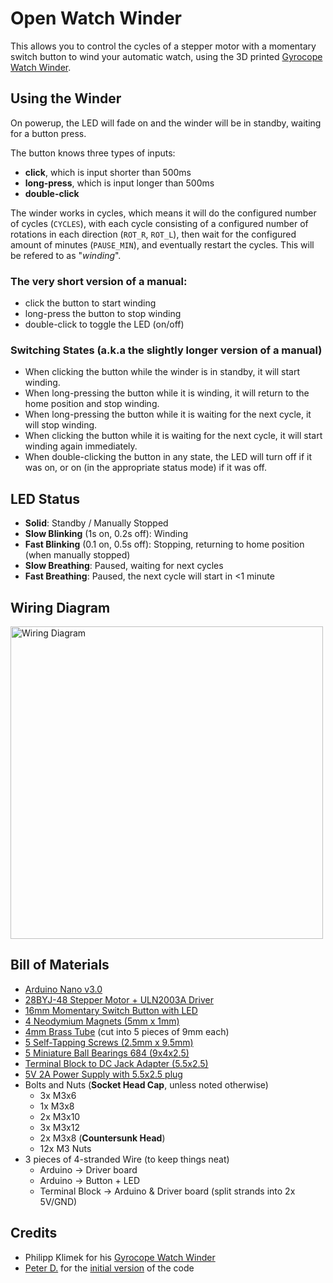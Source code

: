 # Open Watch Winder

This allows you to control the cycles of a stepper motor with a momentary switch button to wind your automatic watch, using the 3D printed [Gyrocope Watch Winder](https://www.thingiverse.com/thing:3520031).

## Using the Winder
On powerup, the LED will fade on and the winder will be in standby, waiting for a button press.

The button knows three types of inputs:
* **click**, which is input shorter than 500ms
* **long-press**, which is input longer than 500ms
* **double-click**

The winder works in cycles, which means it will do the configured number of cycles (`CYCLES`), with each cycle consisting of a configured number of rotations in each direction (`ROT_R`, `ROT_L`), then wait for the
configured amount of minutes (`PAUSE_MIN`), and eventually restart the cycles. This will be refered to as "_winding_".

### The very short version of a manual:
* click the button to start winding
* long-press the button to stop winding
* double-click to toggle the LED (on/off)

### Switching States (a.k.a the slightly longer version of a manual)
* When clicking the button while the winder is in standby, it will start winding.
* When long-pressing the button while it is winding, it will return to the home position and stop winding.
* When long-pressing the button while it is waiting for the next cycle, it will stop winding.
* When clicking the button while it is waiting for the next cycle, it will start winding again immediately.
* When double-clicking the button in any state, the LED will turn off if it was on, or on (in the appropriate status mode) if it was off.

## LED Status
* **Solid**: Standby / Manually Stopped
* **Slow Blinking** (1s on, 0.2s off): Winding
* **Fast Blinking** (0.1 on, 0.5s off): Stopping, returning to home position (when manually stopped)
* **Slow Breathing**: Paused, waiting for next cycles
* **Fast Breathing**: Paused, the next cycle will start in <1 minute

## Wiring Diagram

<a href="https://git.faked.org/jan/openwatchwinder/raw/master/wiring.png"><img src="https://git.faked.org/jan/openwatchwinder/raw/master/wiring.png" alt="Wiring Diagram"  width="500"/></a>

## Bill of Materials
* [Arduino Nano v3.0](https://www.ebay.de/itm/252742123829)
* [28BYJ-48 Stepper Motor + ULN2003A Driver](https://www.ebay.de/itm/123500100035)
* [16mm Momentary Switch Button with LED](https://www.ebay.de/itm/331807353292)
* [4 Neodymium Magnets (5mm x 1mm)](https://www.amazon.de/dp/B00TACKN4M/)
* [4mm Brass Tube](https://www.ebay.de/itm/312565968067) (cut into 5 pieces of 9mm each)
* [5 Self-Tapping Screws (2.5mm x 9.5mm)](https://www.ebay.de/itm/253942744597)
* [5 Miniature Ball Bearings 684 (9x4x2.5)](https://www.kugellager-express.de/miniature-deep-groove-ball-bearing-684-w2-5-open-4x9x2-5-mm)
* [Terminal Block to DC Jack Adapter (5.5x2.5)](https://www.ebay.de/itm/201994405254)
* [5V 2A Power Supply with 5.5x2.5 plug](https://www.amazon.de/dp/B01I1LRCXW/)
* Bolts and Nuts (**Socket Head Cap**, unless noted otherwise)
  * 3x M3x6
  * 1x M3x8
  * 2x M3x10
  * 3x M3x12
  * 2x M3x8 (**Countersunk Head**)
  * 12x M3 Nuts
* 3 pieces of 4-stranded Wire (to keep things neat)
  * Arduino -> Driver board 
  * Arduino -> Button + LED
  * Terminal Block -> Arduino & Driver board (split strands into 2x 5V/GND)

## Credits
* Philipp Klimek for his [Gyrocope Watch Winder](https://www.thingiverse.com/thing:3520031)
* [Peter D.](https://www.thingiverse.com/Dilbert0815/about) for the [initial version](https://www.thingiverse.com/thing:2763503/comments/#comment-2067423) of the code